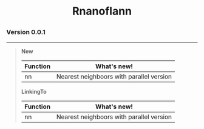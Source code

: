 <h1 align="center">

Rnanoflann

</h1>

### **Version 0.0.1**

------------------------------------------------------------------------

> **New**
>
> | Function | What's new!                              |
> |----------|------------------------------------------|
> | nn       | Nearest neighboors with parallel version |
>
> **LinkingTo**
>
> | Function | What's new!                              |
> |----------|------------------------------------------|
> | nn       | Nearest neighboors with parallel version |
